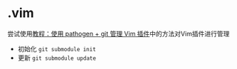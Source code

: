 .vim
=====
尝试使用[教程：使用 pathogen + git 管理 Vim 插件][1]中的方法对Vim插件进行管理

* 初始化 `git submodule init`
* 更新 `git submodule update`

[1]: http://lostjs.com/2012/02/04/use-pathogen-and-git-to-manage-vimfiles/

